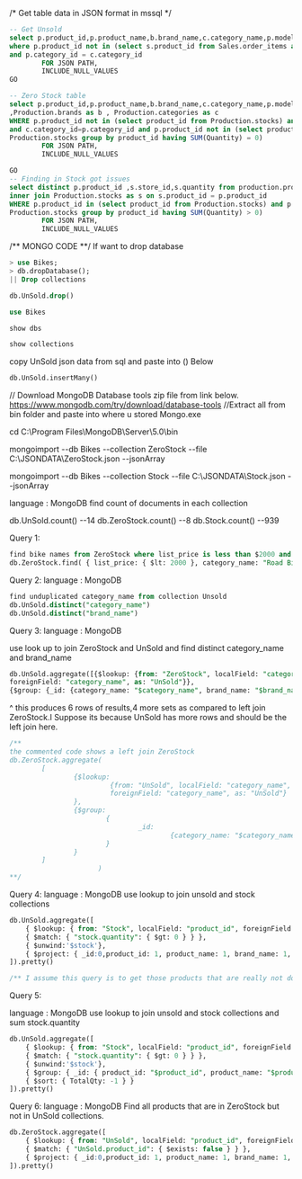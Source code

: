 
/* Get table data in JSON format in mssql */
```sql
-- Get Unsold
select p.product_id,p.product_name,b.brand_name,c.category_name,p.model_year,p.list_price from Production.products as p ,production.brands as b , Production.categories as c 
where p.product_id not in (select s.product_id from Sales.order_items as s) and p.brand_id = b.brand_id
and p.category_id = c.category_id
        FOR JSON PATH, 
        INCLUDE_NULL_VALUES
GO
```

```sql
-- Zero Stock table
select p.product_id,p.product_name,b.brand_name,c.category_name,p.model_ar,p.list_price from production.products as p
,Production.brands as b , Production.categories as c 
WHERE p.product_id not in (select product_id from Production.stocks) and b.brand_id = p.brand_id 
and c.category_id=p.category_id and p.product_id not in (select product_id from
Production.stocks group by product_id having SUM(Quantity) = 0)
		FOR JSON PATH, 
        INCLUDE_NULL_VALUES
```
```sql
GO
-- Finding in Stock got issues
select distinct p.product_id ,s.store_id,s.quantity from production.products as p
inner join Production.stocks as s on s.product_id = p.product_id
WHERE p.product_id in (select product_id from Production.stocks) and p.product_id in (select product_id from
Production.stocks group by product_id having SUM(Quantity) > 0)
        FOR JSON PATH, 
        INCLUDE_NULL_VALUES
```



/** MONGO CODE **/
If want to drop database
```sql
> use Bikes; 
> db.dropDatabase();
|| Drop collections
```
```sql
db.UnSold.drop()
```
```sql
use Bikes

show dbs 

show collections
```
copy UnSold json data from sql and paste into () Below
```sql
db.UnSold.insertMany()
```

// Download MongoDB Database tools zip file from link below. 
<a>https://www.mongodb.com/try/download/database-tools</a>
//Extract all from bin folder and paste into where u stored Mongo.exe

cd C:\Program Files\MongoDB\Server\5.0\bin 

mongoimport --db Bikes --collection ZeroStock --file C:\JSONDATA\ZeroStock.json --jsonArray

mongoimport --db Bikes --collection Stock --file C:\JSONDATA\Stock.json --jsonArray

language : MongoDB
find count of documents in each collection

db.UnSold.count() --14 
db.ZeroStock.count() --8
db.Stock.count() --939


Query 1:
```sql
find bike names from ZeroStock where list_price is less than $2000 and have category_name = "Road Bikes" :
db.ZeroStock.find( { list_price: { $lt: 2000 }, category_name: "Road Bikes"},{_id:0,product_name:1,list_price:1} )
```
Query 2: 
language : MongoDB
```sql
find unduplicated category_name from collection Unsold
db.UnSold.distinct("category_name")
db.UnSold.distinct("brand_name")
```

Query 3: 
language : MongoDB

use look up to join ZeroStock and UnSold and find distinct category_name and brand_name
```sql
db.UnSold.aggregate([{$lookup: {from: "ZeroStock", localField: "category_name", 
foreignField: "category_name", as: "UnSold"}},
{$group: {_id: {category_name: "$category_name", brand_name: "$brand_name"}}}])
```
^ this produces 6 rows of results,4 more sets as compared to left join ZeroStock.I Suppose its 
because UnSold has more rows and should be the left join here.  

```sql
/**
the commented code shows a left join ZeroStock
db.ZeroStock.aggregate(
        [
                {$lookup:
                         {from: "UnSold", localField: "category_name", 
                         foreignField: "category_name", as: "UnSold"}
                },
                {$group: 
                        {
                                _id: 
                                        {category_name: "$category_name", brand_name: "$brand_name"}
                        }
                }
        ]
                      )
**/
```


Query 4:
language : MongoDB
use lookup to join unsold and stock collections
```sql
db.UnSold.aggregate([
    { $lookup: { from: "Stock", localField: "product_id", foreignField: "product_id", as: "stock" } },
    { $match: { "stock.quantity": { $gt: 0 } } },
    { $unwind:'$stock'},
    { $project: { _id:0,product_id: 1, product_name: 1, brand_name: 1, category_name: 1, model_year: 1, list_price: 1, "stock.store_id":1,"stock.quantity": 1} }
]).pretty()

/** I assume this query is to get those products that are really not doing well**/
```
Query 5:

language : MongoDB
use lookup to join unsold and stock collections and sum stock.quantity
```sql
db.UnSold.aggregate([
    { $lookup: { from: "Stock", localField: "product_id", foreignField: "product_id", as: "stock" } },
    { $match: { "stock.quantity": { $gt: 0 } } },
    { $unwind:'$stock'},
    { $group: { _id: { product_id: "$product_id", product_name: "$product_name", brand_name: "$brand_name", category_name: "$category_name", model_year: "$model_year", list_price: "$list_price" , TotalQty: { $sum: "$stock.quantity" }} } },
    { $sort: { TotalQty: -1 } }
]).pretty()
```

Query 6:
language : MongoDB
Find all products that are in ZeroStock but not in UnSold collections.
```sql
db.ZeroStock.aggregate([
    { $lookup: { from: "UnSold", localField: "product_id", foreignField: "product_id", as: "UnSold" } },
    { $match: { "UnSold.product_id": { $exists: false } } },
    { $project: { _id:0,product_id: 1, product_name: 1, brand_name: 1, category_name: 1, model_year: 1, list_price: 1 } }
]).pretty()
```

